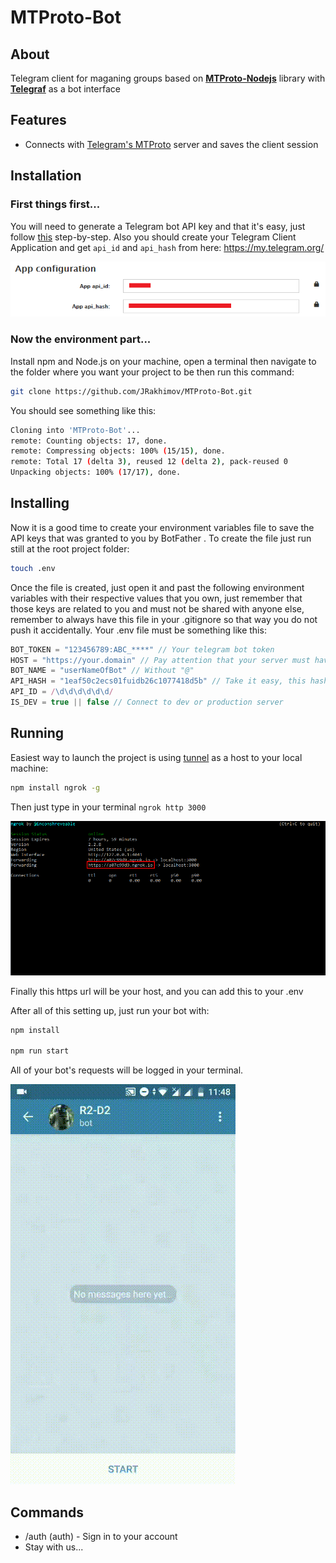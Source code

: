 # MTProto-Bot

## About

Telegram client for maganing groups based on [**MTProto-Nodejs**](https://github.com/zerobias/telegram-mtproto) library with [**Telegraf**](https://github.com/telegraf/telegraf) as a bot interface

## Features

- Connects with [Telegram's MTProto](https://core.telegram.org/mtproto) server and saves the client session

## Installation

### First things first...

You will need to generate a Telegram bot API key and that it's easy, just follow [this](https://core.telegram.org/bots#3-how-do-i-create-a-bot) step-by-step. Also you should create your Telegram Client Application and get `api_id` and `api_hash` from here: https://my.telegram.org/

![where_to_get_app_config](https://raw.githubusercontent.com/JRakhimov/MTProto-Bot/master/images/where_to_get_app_config.png)

### Now the environment part...

Install npm and Node.js on your machine, open a terminal then navigate to the folder where you want your project to be then run this command:

```bash
git clone https://github.com/JRakhimov/MTProto-Bot.git
```

You should see something like this:

```bash
Cloning into 'MTProto-Bot'...
remote: Counting objects: 17, done.
remote: Compressing objects: 100% (15/15), done.
remote: Total 17 (delta 3), reused 12 (delta 2), pack-reused 0
Unpacking objects: 100% (17/17), done.
```

## Installing

Now it is a good time to create your environment variables file to save the API keys that was granted to you by BotFather . To create the file just run still at the root project folder:

```bash
touch .env
```

Once the file is created, just open it and past the following environment variables with their respective values that you own, just remember that those keys are related to you and must not be shared with anyone else, remember to always have this file in your .gitignore so that way you do not push it accidentally. Your .env file must be something like this:

```js
BOT_TOKEN = "123456789:ABC_****" // Your telegram bot token
HOST = "https://your.domain" // Pay attention that your server must have SSL certificate and provide https connection!
BOT_NAME = "userNameOfBot" // Without "@"
API_HASH = "1eaf50c2ecs01fuidb26c1077418d5b" // Take it easy, this hash is invalid
API_ID = /\d\d\d\d\d\d/
IS_DEV = true || false // Connect to dev or production server
```

## Running

Easiest way to launch the project is using [tunnel](https://ngrok.com/) as a host to your local machine:

```bash
npm install ngrok -g
```

Then just type in your terminal `ngrok http 3000`

![get_host_using_ngrok](https://raw.githubusercontent.com/JRakhimov/MTProto-Bot/master/images/get_host_using_ngrok.png)

Finally this https url will be your host, and you can add this to your .env

After all of this setting up, just run your bot with:

```bash
npm install

npm run start
```

All of your bot's requests will be logged in your terminal.

![sampleBot](https://raw.githubusercontent.com/JRakhimov/MTProto-Bot/master/images/sample.gif)

## Commands

- /auth (auth) - Sign in to your account
- Stay with us...
